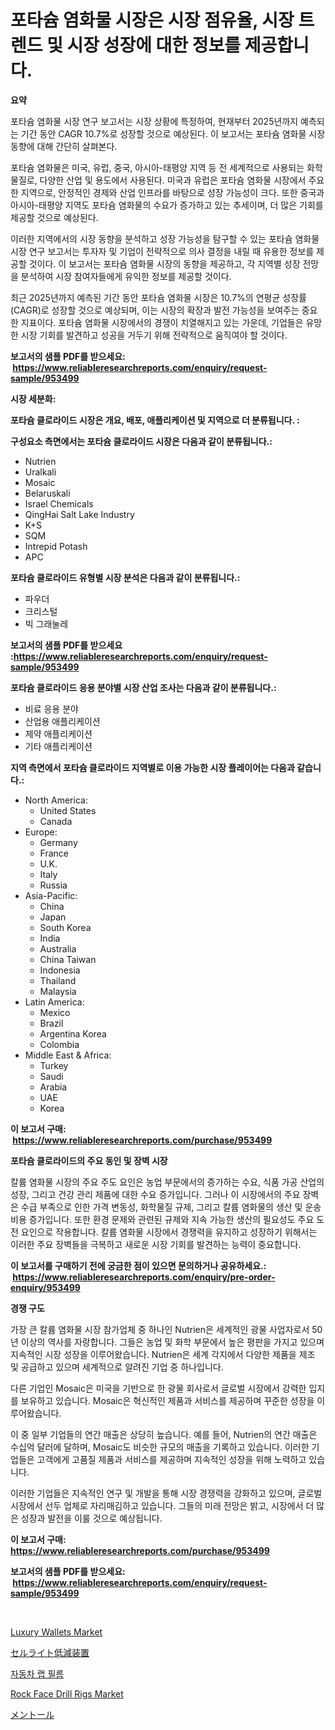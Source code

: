 <p><h1>포타슘 염화물 시장은 시장 점유율, 시장 트렌드 및 시장 성장에 대한 정보를 제공합니다.</h1></p><p><strong>요약</strong></p>
<p><p>포타슘 염화물 시장 연구 보고서는 시장 상황에 특정하여, 현재부터 2025년까지 예측되는 기간 동안 CAGR 10.7%로 성장할 것으로 예상된다. 이 보고서는 포타슘 염화물 시장 동향에 대해 간단히 살펴본다.</p><p>포타슘 염화물은 미국, 유럽, 중국, 아시아-태평양 지역 등 전 세계적으로 사용되는 화학 물질로, 다양한 산업 및 용도에서 사용된다. 미국과 유럽은 포타슘 염화물 시장에서 주요한 지역으로, 안정적인 경제와 산업 인프라를 바탕으로 성장 가능성이 크다. 또한 중국과 아시아-태평양 지역도 포타슘 염화물의 수요가 증가하고 있는 추세이며, 더 많은 기회를 제공할 것으로 예상된다.</p><p>이러한 지역에서의 시장 동향을 분석하고 성장 가능성을 탐구할 수 있는 포타슘 염화물 시장 연구 보고서는 투자자 및 기업이 전략적으로 의사 결정을 내릴 때 유용한 정보를 제공할 것이다. 이 보고서는 포타슘 염화물 시장의 동향을 제공하고, 각 지역별 성장 전망을 분석하여 시장 참여자들에게 유익한 정보를 제공할 것이다.</p><p>최근 2025년까지 예측된 기간 동안 포타슘 염화물 시장은 10.7%의 연평균 성장률(CAGR)로 성장할 것으로 예상되며, 이는 시장의 확장과 발전 가능성을 보여주는 중요한 지표이다. 포타슘 염화물 시장에서의 경쟁이 치열해지고 있는 가운데, 기업들은 유망한 시장 기회를 발견하고 성공을 거두기 위해 전략적으로 움직여야 할 것이다.</p></p>
<p><strong>보고서의 샘플 PDF를 받으세요: &nbsp;<a href="https://www.reliableresearchreports.com/enquiry/request-sample/953499">https://www.reliableresearchreports.com/enquiry/request-sample/953499</a></strong></p>
<p><strong>시장 세분화:</strong></p>
<p><strong> 포타슘 클로라이드 시장은 개요, 배포, 애플리케이션 및 지역으로 더 분류됩니다. :</strong></p>
<p><strong>구성요소 측면에서는 포타슘 클로라이드 시장은 다음과 같이 분류됩니다.:</strong></p>
<p><ul><li>Nutrien</li><li>Uralkali</li><li>Mosaic</li><li>Belaruskali</li><li>Israel Chemicals</li><li>QingHai Salt Lake Industry</li><li>K+S</li><li>SQM</li><li>Intrepid Potash</li><li>APC</li></ul></p>
<p><strong> 포타슘 클로라이드 유형별 시장 분석은 다음과 같이 분류됩니다.:</strong></p>
<p><ul><li>파우더</li><li>크리스털</li><li>빅 그래눌레</li></ul></p>
<p><strong>보고서의 샘플 PDF를 받으세요 :<a href="https://www.reliableresearchreports.com/enquiry/request-sample/953499">https://www.reliableresearchreports.com/enquiry/request-sample/953499</a></strong></p>
<p><strong> 포타슘 클로라이드 응용 분야별 시장 산업 조사는 다음과 같이 분류됩니다.:</strong></p>
<p><ul><li>비료 응용 분야</li><li>산업용 애플리케이션</li><li>제약 애플리케이션</li><li>기타 애플리케이션</li></ul></p>
<p><strong>지역 측면에서 포타슘 클로라이드 지역별로 이용 가능한 시장 플레이어는 다음과 같습니다.:</strong></p>
<p><ul>
    <li>
        North America:
        <ul>
            <li>United States</li>
            <li>Canada</li>
        </ul>
    </li>
    <li>
        Europe:
        <ul>
            <li>Germany</li>
            <li>France</li>
            <li>U.K.</li>
            <li>Italy</li>
            <li>Russia</li>
        </ul>
    </li>
    <li>
        Asia-Pacific:
        <ul>
            <li>China</li>
            <li>Japan</li>
            <li>South Korea</li>
            <li>India</li>
            <li>Australia</li>
            <li>China Taiwan</li>
            <li>Indonesia</li>
            <li>Thailand</li>
            <li>Malaysia</li>
        </ul>
    </li>
    <li>
        Latin America:
        <ul>
            <li>Mexico</li>
            <li>Brazil</li>
            <li>Argentina Korea</li>
            <li>Colombia</li>
        </ul>
    </li>
    <li>
        Middle East & Africa:
        <ul>
            <li>Turkey</li>
            <li>Saudi</li>
            <li>Arabia</li>
            <li>UAE</li>
            <li>Korea</li>
        </ul>
    </li>
    </ul></p>
<p><strong>이 보고서 구매: &nbsp;<a href="https://www.reliableresearchreports.com/purchase/953499">https://www.reliableresearchreports.com/purchase/953499</a></strong></p>
<p><strong>포타슘 클로라이드의 주요 동인 및 장벽 시장</strong></p>
<p><p>칼륨 염화물 시장의 주요 주도 요인은 농업 부문에서의 증가하는 수요, 식품 가공 산업의 성장, 그리고 건강 관리 제품에 대한 수요 증가입니다. 그러나 이 시장에서의 주요 장벽은 수급 부족으로 인한 가격 변동성, 화학물질 규제, 그리고 칼륨 염화물의 생산 및 운송 비용 증가입니다. 또한 환경 문제와 관련된 규제와 지속 가능한 생산의 필요성도 주요 도전 요인으로 작용합니다. 칼륨 염화물 시장에서 경쟁력을 유지하고 성장하기 위해서는 이러한 주요 장벽들을 극복하고 새로운 시장 기회를 발견하는 능력이 중요합니다.</p></p>
<p><strong>이 보고서를 구매하기 전에 궁금한 점이 있으면 문의하거나 공유하세요.: &nbsp;<a href="https://www.reliableresearchreports.com/enquiry/pre-order-enquiry/953499">https://www.reliableresearchreports.com/enquiry/pre-order-enquiry/953499</a></strong></p>
<p><strong>경쟁 구도</strong></p>
<p><p>가장 큰 칼륨 염화물 시장 참가업체 중 하나인 Nutrien은 세계적인 광물 사업자로서 50년 이상의 역사를 자랑합니다. 그들은 농업 및 화학 부문에서 높은 평판을 가지고 있으며 지속적인 시장 성장을 이루어왔습니다. Nutrien은 세계 각지에서 다양한 제품을 제조 및 공급하고 있으며 세계적으로 알려진 기업 중 하나입니다.</p><p>다른 기업인 Mosaic은 미국을 기반으로 한 광물 회사로서 글로벌 시장에서 강력한 입지를 보유하고 있습니다. Mosaic은 혁신적인 제품과 서비스를 제공하며 꾸준한 성장을 이루어왔습니다.</p><p>이 중 일부 기업들의 연간 매출은 상당히 높습니다. 예를 들어, Nutrien의 연간 매출은 수십억 달러에 달하며, Mosaic도 비슷한 규모의 매출을 기록하고 있습니다. 이러한 기업들은 고객에게 고품질 제품과 서비스를 제공하며 지속적인 성장을 위해 노력하고 있습니다.</p><p>이러한 기업들은 지속적인 연구 및 개발을 통해 시장 경쟁력을 강화하고 있으며, 글로벌 시장에서 선두 업체로 자리매김하고 있습니다. 그들의 미래 전망은 밝고, 시장에서 더 많은 성장과 발전을 이룰 것으로 예상됩니다.</p></p>
<p><strong>이 보고서 구매: &nbsp; <a href="https://www.reliableresearchreports.com/purchase/953499">https://www.reliableresearchreports.com/purchase/953499</a></strong></p>
<p><strong>보고서의 샘플 PDF를 받으세요: &nbsp;<a href="https://www.reliableresearchreports.com/enquiry/request-sample/953499">https://www.reliableresearchreports.com/enquiry/request-sample/953499</a></strong><strong></strong></p>
<p>&nbsp;</p>
<p><p><a href="https://github.com/derrinmiltonellis35gcl/Market-Research-Report-List-1/blob/main/luxury-wallets-market.md">Luxury Wallets Market</a></p><p><a href="https://github.com/hwbcz413288296/Market-Research-Report-List-1/blob/main/2831538184792.md">セルライト低減装置</a></p><p><a href="https://github.com/fredrickeglers/Market-Research-Report-List-1/blob/main/7779257184817.md">자동차 랩 필름</a></p><p><a href="https://issuu.com/reportprime-2/docs/rock-face-drill-rigs-market-size-2030.pptx">Rock Face Drill Rigs Market</a></p><p><a href="https://github.com/efcvopdgkdx128/Market-Research-Report-List-1/blob/main/5908097184791.md">メントール</a></p></p>